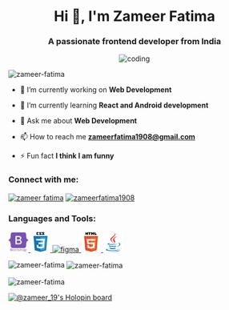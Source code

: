 <h1 align="center">Hi 👋, I'm Zameer Fatima</h1>
<h3 align="center">A passionate frontend developer from India</h3>
<p align = "center">
<img  alt="coding" width="400" src="https://media.tenor.com/PP9v7VIs6R4AAAAd/scaler-create-impact.gif">
</p>
<p align="left"> <img src="https://komarev.com/ghpvc/?username=zameer-fatima&label=Profile%20views&color=0e75b6&style=flat" alt="zameer-fatima" /> </p>

- 🔭 I’m currently working on **Web Development**

- 🌱 I’m currently learning **React and Android development**

- 💬 Ask me about **Web Development**

- 📫 How to reach me **zameerfatima1908@gmail.com**

- ⚡ Fun fact **I think I am funny**

<h3 align="left">Connect with me:</h3>
<p align="left">
<a href="https://linkedin.com/in/zameer fatima" target="blank"><img align="center" src="https://raw.githubusercontent.com/rahuldkjain/github-profile-readme-generator/master/src/images/icons/Social/linked-in-alt.svg" alt="zameer fatima" height="30" width="40" /></a>
<a href="https://www.leetcode.com/zameerfatima1908" target="blank"><img align="center" src="https://raw.githubusercontent.com/rahuldkjain/github-profile-readme-generator/master/src/images/icons/Social/leet-code.svg" alt="zameerfatima1908" height="30" width="40" /></a>
</p>

<h3 align="left">Languages and Tools:</h3>
<p align="left"> <a href="https://getbootstrap.com" target="_blank" rel="noreferrer"> <img src="https://raw.githubusercontent.com/devicons/devicon/master/icons/bootstrap/bootstrap-plain-wordmark.svg" alt="bootstrap" width="40" height="40"/> </a> <a href="https://www.w3schools.com/css/" target="_blank" rel="noreferrer"> <img src="https://raw.githubusercontent.com/devicons/devicon/master/icons/css3/css3-original-wordmark.svg" alt="css3" width="40" height="40"/> </a> <a href="https://www.figma.com/" target="_blank" rel="noreferrer"> <img src="https://www.vectorlogo.zone/logos/figma/figma-icon.svg" alt="figma" width="40" height="40"/> </a> <a href="https://www.w3.org/html/" target="_blank" rel="noreferrer"> <img src="https://raw.githubusercontent.com/devicons/devicon/master/icons/html5/html5-original-wordmark.svg" alt="html5" width="40" height="40"/> </a> <a href="https://www.java.com" target="_blank" rel="noreferrer"> <img src="https://raw.githubusercontent.com/devicons/devicon/master/icons/java/java-original.svg" alt="java" width="40" height="40"/> </a> </p>

<p><img align="left" src="https://github-readme-stats.vercel.app/api/top-langs?username=zameer-fatima&show_icons=true&locale=en&layout=compact" alt="zameer-fatima" /></p>

<p>&nbsp;<img align="center" src="https://github-readme-stats.vercel.app/api?username=zameer-fatima&show_icons=true&locale=en" alt="zameer-fatima" /></p>

<p><img align="center" src="https://github-readme-streak-stats.herokuapp.com/?user=zameer-fatima&" alt="zameer-fatima" /></p>
                    
 [![@zameer_19's Holopin board](https://holopin.io/api/user/board?user=zameer_19)](https://holopin.io/@zameer_19)


